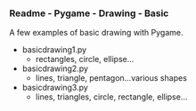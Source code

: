 ### Readme - Pygame - Drawing - Basic

A few examples of basic drawing with Pygame.

* basicdrawing1.py
  * rectangles, circle, ellipse...
* basicdrawing2.py
  * lines, triangle, pentagon...various shapes
* basicdrawing3.py
  * lines, triangles, circle, rectangle, ellipse...
